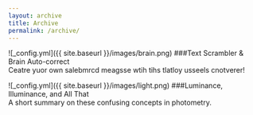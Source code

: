 ```yaml
---
layout: archive
title: Archive
permalink: /archive/
---
```


![_config.yml]({{ site.baseurl }}/images/brain.png) 
###Text Scrambler & Brain Auto-correct  
Ceatre yuor own salebmrcd meagsse wtih tihs tlatloy usseels cnotverer!  

![_config.yml]({{ site.baseurl }}/images/light.png) 
###Luminance, Illuminance, and All That  
A short summary on these confusing concepts in photometry.  